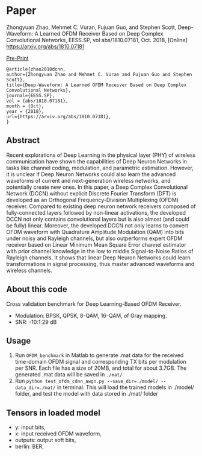 # Paper 
Zhongyuan Zhao, Mehmet C. Vuran, Fujuan Guo, and Stephen Scott, Deep-Waveform: A Learned OFDM Receiver Based on Deep Complex Convolutional Networks, EESS.SP, vol abs/1810.07181, Oct. 2018, [Online] https://arxiv.org/abs/1810.07181

[Pre-Print](https://arxiv.org/abs/1810.07181)

```
@article{zhao2018dcnn,
author={Zhongyuan Zhao and Mehmet C. Vuran and Fujuan Guo and Stephen Scott},
title={Deep-Waveform: A Learned OFDM Receiver Based on Deep Complex Convolutional Networks},
journal={EESS.SP},
vol = {abs/1810.07181},
month = {Oct},
year = {2018},
url={https://arxiv.org/abs/1810.07181},
}
```

## Abstract
Recent explorations of Deep Learning in the physical layer (PHY) of wireless communication have shown the capabilities of Deep Neuron Networks in tasks like channel coding, modulation, and parametric estimation. However, it is unclear if Deep Neuron Networks could also learn the advanced waveforms of current and next-generation wireless networks, and potentially create new ones. In this paper, a Deep Complex Convolutional Network (DCCN) without explicit Discrete Fourier Transform (DFT) is developed as an Orthogonal Frequency-Division Multiplexing (OFDM) receiver. Compared to existing deep neuron network receivers composed of fully-connected layers followed by non-linear activations, the developed DCCN not only contains convolutional layers but is also almost (and could be fully) linear. Moreover, the developed DCCN not only learns to convert OFDM waveform with Quadrature Amplitude Modulation (QAM) into bits under noisy and Rayleigh channels, but also outperforms expert OFDM receiver based on Linear Minimum Mean Square Error channel estimator with prior channel knowledge in the low to middle Signal-to-Noise Ratios of Rayleigh channels. It shows that linear Deep Neuron Networks could learn transformations in signal processing, thus master advanced waveforms and wireless channels.

## About this code
Cross validation benchmark for Deep Learning-Based OFDM Receiver.

+ Modulation: BPSK, QPSK, 8-QAM, 16-QAM, of Gray mapping.
+ SNR: -10:1:29 dB

## Usage
1. Run `OFDM_benchmark` in Matlab to generate .mat data for the received time-domain OFDM signal and corresponding TX bits per modulation per SNR. Each file has a size of 20MB, and total for about 3.7GB. The generated .mat data will be saved in `./mat/`
2. Run `python test_ofdm_cdnn_awgn.py --save_dir=./model/ --data_dir=./mat/` in terminal. This will load the trained models in ./model/ folder, and test the model with data stored in ./mat/ folder

## Tensors in loaded model
+ y: input bits, 
+ x: input received OFDM waveform,
+ outputs: output soft bits,
+ berlin: BER,
